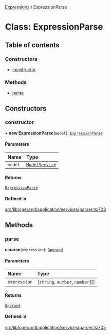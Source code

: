 [Expressions](../README.md) / ExpressionParse

# Class: ExpressionParse

## Table of contents

### Constructors

- [constructor](ExpressionParse.md#constructor)

### Methods

- [parse](ExpressionParse.md#parse)

## Constructors

### constructor

• **new ExpressionParse**(`model`): [`ExpressionParse`](ExpressionParse.md)

#### Parameters

| Name | Type |
| :------ | :------ |
| `model` | [`ModelService`](../interfaces/ModelService.md) |

#### Returns

[`ExpressionParse`](ExpressionParse.md)

#### Defined in

[src/lib/operand/application/services/parser.ts:703](https://github.com/data7expressions/3xpr/blob/95c7d152921f5a8f5f272209d2eafc5adcde5f98/src/lib/operand/application/services/parser.ts#L703)

## Methods

### parse

▸ **parse**(`expression`): [`Operand`](Operand.md)

#### Parameters

| Name | Type |
| :------ | :------ |
| `expression` | [`string`, `number`, `number`][] |

#### Returns

[`Operand`](Operand.md)

#### Defined in

[src/lib/operand/application/services/parser.ts:705](https://github.com/data7expressions/3xpr/blob/95c7d152921f5a8f5f272209d2eafc5adcde5f98/src/lib/operand/application/services/parser.ts#L705)
